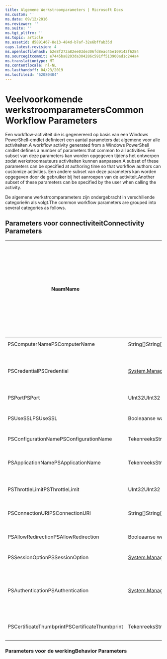 ```yaml
---
title: Algemene Werkstroomparameters | Microsoft Docs
ms.custom: ''
ms.date: 09/12/2016
ms.reviewer: ''
ms.suite: ''
ms.tgt_pltfrm: ''
ms.topic: article
ms.assetid: d5891467-8e13-484d-b7af-32e6bffab35d
caps.latest.revision: 4
ms.openlocfilehash: b2e8f272a82ee03de306fd8eac45e109142f6284
ms.sourcegitcommit: e7445ba8203da304286c591ff513900ad1c244a4
ms.translationtype: MT
ms.contentlocale: nl-NL
ms.lasthandoff: 04/23/2019
ms.locfileid: "62080404"
---
```

# <a name="common-workflow-parameters"></a><span data-ttu-id="80563-102">Veelvoorkomende werkstroomparameters</span><span class="sxs-lookup"><span data-stu-id="80563-102">Common Workflow Parameters</span></span>

<span data-ttu-id="80563-103">Een workflow-activiteit die is gegenereerd op basis van een Windows PowerShell-cmdlet definieert een aantal parameters dat algemene voor alle activiteiten.</span><span class="sxs-lookup"><span data-stu-id="80563-103">A workflow activity generated from a Windows PowerShell cmdlet  defines a number of parameters that common to all activities.</span></span> <span data-ttu-id="80563-104">Een subset van deze parameters kan worden opgegeven tijdens het ontwerpen zodat werkstroomauteurs activiteiten kunnen aanpassen.</span><span class="sxs-lookup"><span data-stu-id="80563-104">A subset of these parameters can be specified at authoring time so that workflow authors can customize activities.</span></span> <span data-ttu-id="80563-105">Een andere subset van deze parameters kan worden opgegeven door de gebruiker bij het aanroepen van de activiteit.</span><span class="sxs-lookup"><span data-stu-id="80563-105">Another subset of these parameters can be specified by the user when calling the activity.</span></span>

<span data-ttu-id="80563-106">De algemene werkstroomparameters zijn ondergebracht in verschillende categorieën als volgt.</span><span class="sxs-lookup"><span data-stu-id="80563-106">The common workflow parameters are grouped into several categories as follows.</span></span>

## <a name="connectivity-parameters"></a><span data-ttu-id="80563-107">Parameters voor connectiviteit</span><span class="sxs-lookup"><span data-stu-id="80563-107">Connectivity Parameters</span></span>

|<span data-ttu-id="80563-108">Naam</span><span class="sxs-lookup"><span data-stu-id="80563-108">Name</span></span>|<span data-ttu-id="80563-109">Type</span><span class="sxs-lookup"><span data-stu-id="80563-109">Type</span></span>|<span data-ttu-id="80563-110">Description</span><span class="sxs-lookup"><span data-stu-id="80563-110">Description</span></span>|<span data-ttu-id="80563-111">Kan worden opgegeven door de eindgebruiker tijdens de uitvoering?</span><span class="sxs-lookup"><span data-stu-id="80563-111">Can be specified by end user at execution time?</span></span>|<span data-ttu-id="80563-112">Kan worden opgegeven door de auteur van de werkstroom tijdens het ontwerpen?</span><span class="sxs-lookup"><span data-stu-id="80563-112">Can be specified by workflow author at authoring time?</span></span>|<span data-ttu-id="80563-113">Kan worden opgegeven door de auteur van de werkstroom op instantiëring?</span><span class="sxs-lookup"><span data-stu-id="80563-113">Can be specified by workflow author at instantiation?</span></span>|
|----------|----------|-----------------|-----------------------------------------------------|------------------------------------------------------------|-----------------------------------------------------------|
|<span data-ttu-id="80563-114">PSComputerName</span><span class="sxs-lookup"><span data-stu-id="80563-114">PSComputerName</span></span>|<span data-ttu-id="80563-115">String[]</span><span class="sxs-lookup"><span data-stu-id="80563-115">String[]</span></span>|<span data-ttu-id="80563-116">Een lijst met computernamen waarvoor u taken starten.</span><span class="sxs-lookup"><span data-stu-id="80563-116">A list of computer names for which to launch jobs.</span></span>|<span data-ttu-id="80563-117">Ja</span><span class="sxs-lookup"><span data-stu-id="80563-117">Yes</span></span>|<span data-ttu-id="80563-118">Ja</span><span class="sxs-lookup"><span data-stu-id="80563-118">Yes</span></span>|<span data-ttu-id="80563-119">Ja</span><span class="sxs-lookup"><span data-stu-id="80563-119">Yes</span></span>|
|<span data-ttu-id="80563-120">PSCredential</span><span class="sxs-lookup"><span data-stu-id="80563-120">PSCredential</span></span>|[<span data-ttu-id="80563-121">System.Management.Automation.PSCredential</span><span class="sxs-lookup"><span data-stu-id="80563-121">System.Management.Automation.PSCredential</span></span>](/dotnet/api/System.Management.Automation.PSCredential)|<span data-ttu-id="80563-122">De verificatiereferentie op die moet gebruiken om aan te melden op de computers die zijn opgegeven door de parameter PSComputerName.</span><span class="sxs-lookup"><span data-stu-id="80563-122">The authentication credential to use to login to the computers specified by the PSComputerName parameter.</span></span> <span data-ttu-id="80563-123">Deze parameter is alleen geldig als PSComputerName is opgegeven.</span><span class="sxs-lookup"><span data-stu-id="80563-123">This parameter is valid only if PSComputerName is specified.</span></span>|<span data-ttu-id="80563-124">Ja</span><span class="sxs-lookup"><span data-stu-id="80563-124">Yes</span></span>|<span data-ttu-id="80563-125">Ja</span><span class="sxs-lookup"><span data-stu-id="80563-125">Yes</span></span>|<span data-ttu-id="80563-126">Ja</span><span class="sxs-lookup"><span data-stu-id="80563-126">Yes</span></span>|
|<span data-ttu-id="80563-127">PSPort</span><span class="sxs-lookup"><span data-stu-id="80563-127">PSPort</span></span>|<span data-ttu-id="80563-128">UInt32</span><span class="sxs-lookup"><span data-stu-id="80563-128">UInt32</span></span>|<span data-ttu-id="80563-129">De poort moet worden gebruikt om uit te voeren van de werkstroom.</span><span class="sxs-lookup"><span data-stu-id="80563-129">The port to be used to run the workflow.</span></span>|<span data-ttu-id="80563-130">Ja</span><span class="sxs-lookup"><span data-stu-id="80563-130">Yes</span></span>|<span data-ttu-id="80563-131">Ja</span><span class="sxs-lookup"><span data-stu-id="80563-131">Yes</span></span>|<span data-ttu-id="80563-132">Ja</span><span class="sxs-lookup"><span data-stu-id="80563-132">Yes</span></span>|
|<span data-ttu-id="80563-133">PSUseSSL</span><span class="sxs-lookup"><span data-stu-id="80563-133">PSUseSSL</span></span>|<span data-ttu-id="80563-134">Booleaanse waarde</span><span class="sxs-lookup"><span data-stu-id="80563-134">Boolean</span></span>|<span data-ttu-id="80563-135">Secure Sockets Layer (SSL)-protocol gebruiken om te maken van een beveiligde verbinding met de externe computer voor het uitvoeren van de werkstroom.</span><span class="sxs-lookup"><span data-stu-id="80563-135">Use Secure Sockets Layer (SSL) protocol to establish a secure connection to the remote computer to run the workflow.</span></span>|<span data-ttu-id="80563-136">Ja</span><span class="sxs-lookup"><span data-stu-id="80563-136">Yes</span></span>|<span data-ttu-id="80563-137">Ja</span><span class="sxs-lookup"><span data-stu-id="80563-137">Yes</span></span>|<span data-ttu-id="80563-138">Ja</span><span class="sxs-lookup"><span data-stu-id="80563-138">Yes</span></span>|
|<span data-ttu-id="80563-139">PSConfigurationName</span><span class="sxs-lookup"><span data-stu-id="80563-139">PSConfigurationName</span></span>|<span data-ttu-id="80563-140">Tekenreeks</span><span class="sxs-lookup"><span data-stu-id="80563-140">String</span></span>|<span data-ttu-id="80563-141">De sessieconfiguratie gebruikt voor het uitvoeren van de werkstroom.</span><span class="sxs-lookup"><span data-stu-id="80563-141">The session configuration used to run the workflow.</span></span>|<span data-ttu-id="80563-142">Ja</span><span class="sxs-lookup"><span data-stu-id="80563-142">Yes</span></span>|<span data-ttu-id="80563-143">Ja</span><span class="sxs-lookup"><span data-stu-id="80563-143">Yes</span></span>|<span data-ttu-id="80563-144">Ja</span><span class="sxs-lookup"><span data-stu-id="80563-144">Yes</span></span>|
|<span data-ttu-id="80563-145">PSApplicationName</span><span class="sxs-lookup"><span data-stu-id="80563-145">PSApplicationName</span></span>|<span data-ttu-id="80563-146">Tekenreeks</span><span class="sxs-lookup"><span data-stu-id="80563-146">String</span></span>|<span data-ttu-id="80563-147">Het gedeelte van de naam van toepassing van de URI-verbinding voor het uitvoeren van de werkstroom.</span><span class="sxs-lookup"><span data-stu-id="80563-147">The application name portion of the connection URI for the workflow execution.</span></span> <span data-ttu-id="80563-148">Gebruik deze parameter alleen als u de parameter ConnectionURI niet gebruikt.</span><span class="sxs-lookup"><span data-stu-id="80563-148">Use this parameter only when you are not using the ConnectionURI parameter.</span></span>|<span data-ttu-id="80563-149">Ja</span><span class="sxs-lookup"><span data-stu-id="80563-149">Yes</span></span>|<span data-ttu-id="80563-150">Ja</span><span class="sxs-lookup"><span data-stu-id="80563-150">Yes</span></span>|<span data-ttu-id="80563-151">Ja</span><span class="sxs-lookup"><span data-stu-id="80563-151">Yes</span></span>|
|<span data-ttu-id="80563-152">PSThrottleLimit</span><span class="sxs-lookup"><span data-stu-id="80563-152">PSThrottleLimit</span></span>|<span data-ttu-id="80563-153">UInt32</span><span class="sxs-lookup"><span data-stu-id="80563-153">UInt32</span></span>|<span data-ttu-id="80563-154">Het maximale aantal gelijktijdige verbindingen dat kan worden bepaald voor het uitvoeren van de werkstroom.</span><span class="sxs-lookup"><span data-stu-id="80563-154">The maximum number of concurrent connections that can be established to run the workflow.</span></span>|<span data-ttu-id="80563-155">Ja</span><span class="sxs-lookup"><span data-stu-id="80563-155">Yes</span></span>|<span data-ttu-id="80563-156">TBD</span><span class="sxs-lookup"><span data-stu-id="80563-156">TBD</span></span>|<span data-ttu-id="80563-157">Ja</span><span class="sxs-lookup"><span data-stu-id="80563-157">Yes</span></span>|
|<span data-ttu-id="80563-158">PSConnectionURI</span><span class="sxs-lookup"><span data-stu-id="80563-158">PSConnectionURI</span></span>|<span data-ttu-id="80563-159">String[]</span><span class="sxs-lookup"><span data-stu-id="80563-159">String[]</span></span>|<span data-ttu-id="80563-160">Een matrix met de volledig gekwalificeerde URI's die het opgeven van de eindpunten voor de interactieve sessies gebruikt voor het uitvoeren van de werkstroom.</span><span class="sxs-lookup"><span data-stu-id="80563-160">An array of fully-qualified URIs that specify the endpoints for the interactive sessions used to run the workflow.</span></span>|<span data-ttu-id="80563-161">Ja</span><span class="sxs-lookup"><span data-stu-id="80563-161">Yes</span></span>|<span data-ttu-id="80563-162">Ja</span><span class="sxs-lookup"><span data-stu-id="80563-162">Yes</span></span>|<span data-ttu-id="80563-163">Ja</span><span class="sxs-lookup"><span data-stu-id="80563-163">Yes</span></span>|
|<span data-ttu-id="80563-164">PSAllowRedirection</span><span class="sxs-lookup"><span data-stu-id="80563-164">PSAllowRedirection</span></span>|<span data-ttu-id="80563-165">Booleaanse waarde</span><span class="sxs-lookup"><span data-stu-id="80563-165">Boolean</span></span>|<span data-ttu-id="80563-166">Geeft aan of de omleiding van deze verbinding met een andere URI om uit te voeren van de werkstroom toe te staan.</span><span class="sxs-lookup"><span data-stu-id="80563-166">Specifies whether to allow redirection of this connection to an alternate URI to run the workflow.</span></span>|<span data-ttu-id="80563-167">Ja</span><span class="sxs-lookup"><span data-stu-id="80563-167">Yes</span></span>|<span data-ttu-id="80563-168">Ja</span><span class="sxs-lookup"><span data-stu-id="80563-168">Yes</span></span>|<span data-ttu-id="80563-169">Ja</span><span class="sxs-lookup"><span data-stu-id="80563-169">Yes</span></span>|
|<span data-ttu-id="80563-170">PSSessionOption</span><span class="sxs-lookup"><span data-stu-id="80563-170">PSSessionOption</span></span>|[<span data-ttu-id="80563-171">System.Management.Automation.Remoting.Pssessionoption</span><span class="sxs-lookup"><span data-stu-id="80563-171">System.Management.Automation.Remoting.Pssessionoption</span></span>](/dotnet/api/System.Management.Automation.Remoting.PSSessionOption)|<span data-ttu-id="80563-172">Geavanceerde opties voor de sessie die is gebruikt voor het uitvoeren van de werkstroom.</span><span class="sxs-lookup"><span data-stu-id="80563-172">Advanced options for the session used to run the workflow.</span></span>|<span data-ttu-id="80563-173">Ja</span><span class="sxs-lookup"><span data-stu-id="80563-173">Yes</span></span>|<span data-ttu-id="80563-174">Ja</span><span class="sxs-lookup"><span data-stu-id="80563-174">Yes</span></span>|<span data-ttu-id="80563-175">Ja</span><span class="sxs-lookup"><span data-stu-id="80563-175">Yes</span></span>|
|<span data-ttu-id="80563-176">PSAuthentication</span><span class="sxs-lookup"><span data-stu-id="80563-176">PSAuthentication</span></span>|[<span data-ttu-id="80563-177">System.Management.Automation.Runspaces.Authenticationmechanism</span><span class="sxs-lookup"><span data-stu-id="80563-177">System.Management.Automation.Runspaces.Authenticationmechanism</span></span>](/dotnet/api/System.Management.Automation.Runspaces.AuthenticationMechanism)|<span data-ttu-id="80563-178">Een waarde van de [System.Management.Automation.Runspaces.Authenticationmechanism](/dotnet/api/System.Management.Automation.Runspaces.AuthenticationMechanism) opsomming die Hiermee geeft u het verificatiemechanisme gebruikt voor het verifiëren van de referenties van de gebruiker.</span><span class="sxs-lookup"><span data-stu-id="80563-178">A value of the [System.Management.Automation.Runspaces.Authenticationmechanism](/dotnet/api/System.Management.Automation.Runspaces.AuthenticationMechanism) enumeration that specifies the authentication mechanism used to authenticate the user's credentials.</span></span>|<span data-ttu-id="80563-179">Ja</span><span class="sxs-lookup"><span data-stu-id="80563-179">Yes</span></span>|<span data-ttu-id="80563-180">Ja</span><span class="sxs-lookup"><span data-stu-id="80563-180">Yes</span></span>|<span data-ttu-id="80563-181">Ja</span><span class="sxs-lookup"><span data-stu-id="80563-181">Yes</span></span>|
|<span data-ttu-id="80563-182">PSCertificateThumbprint</span><span class="sxs-lookup"><span data-stu-id="80563-182">PSCertificateThumbprint</span></span>|<span data-ttu-id="80563-183">Tekenreeks</span><span class="sxs-lookup"><span data-stu-id="80563-183">String</span></span>|<span data-ttu-id="80563-184">De digitale openbare-sleutelcertificaat (X509) van een gebruikersaccount dat gemachtigd is om de werkstroom uitvoert.</span><span class="sxs-lookup"><span data-stu-id="80563-184">The digital public key certificate (X509) of a user account that has permission to run the workflow.</span></span>|<span data-ttu-id="80563-185">Ja</span><span class="sxs-lookup"><span data-stu-id="80563-185">Yes</span></span>|<span data-ttu-id="80563-186">Ja</span><span class="sxs-lookup"><span data-stu-id="80563-186">Yes</span></span>|<span data-ttu-id="80563-187">Ja</span><span class="sxs-lookup"><span data-stu-id="80563-187">Yes</span></span>|

### <a name="behavior-parameters"></a><span data-ttu-id="80563-188">Parameters voor de werking</span><span class="sxs-lookup"><span data-stu-id="80563-188">Behavior Parameters</span></span>